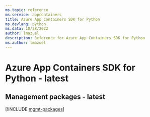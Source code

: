 ```yaml
---
ms.topic: reference
ms.service: appcontainers
title: Azure App Containers SDK for Python
ms.devlang: python
ms.data: 10/28/2022
author: lmazuel
description: Reference for Azure App Containers SDK for Python
ms.author: lmazuel
---
```

# Azure App Containers SDK for Python - latest

## Management packages - latest
[!INCLUDE [mgmt-packages](app-containers-mgmt-index.md)]